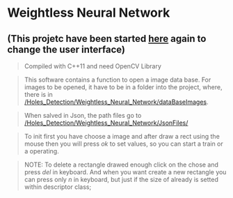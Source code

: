 # Weightless Neural Network
## (This projetc have been started [here](https://gitlab.com/suayder/pattern-recognition-tracker-gui.git) again to change the user interface)

>Compiled with C++11 and need OpenCV Library

>This software contains a function to open a image data base. For images to be opened, it have to be in a folder into the project, where, there is in  [/Holes_Detection/Weightless_Neural_Network/dataBaseImages]().

> When salved in Json, the path files go to [/Holes_Detection/Weightless_Neural_Network/JsonFiles/]()

>To init first you have choose a image and after draw a rect using the mouse then you will press *ok* to set values, so you can start a train or a operating.

>NOTE: To delete a rectangle drawed enough click on the chose and press *del* in keyboard. And when you want create a new rectangle you can press only *n* in keyboard, but just if the size of already is setted within descriptor class;
